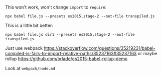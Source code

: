 
This won't work, won't change `import` to `require`:

`npx babel file.js --presets es2015,stage-2 --out-file transpiled.js`

This is a little bit better:

`npx babel file.js dir1 --presets es2015,stage-2 --out-file transpiled.js`

Just use webpack https://stackoverflow.com/questions/35219231/babel-compiled-js-fails-to-import-relative-paths/35237163#35237163 or maybe rollup https://github.com/orlade/es2015-babel-rollup-demo

Look at `webpack/node.md`
